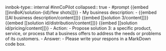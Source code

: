 innbok-type:: internal
#innCoPilot
collapsed:: true
	- #prompt {{embed [[innBoK/solution-(id)/few shots]]}}
		- My business description:
		- {{embed [[AI business description/content]]}} {{embed [[solution 3/content]]}} {{embed [[solution id/distribution/content]]}} {{embed [[solution id/pricing/content]]}}
		- Action:
		- Propose solution 3: a specific product, service, or process that a business offers to address the needs or problems of its customers.
		- Answer:
		- Please write your respons in a MarkDown code box.


